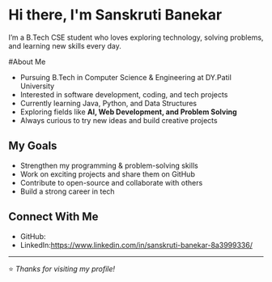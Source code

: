 # Hi there, I'm Sanskruti Banekar  

I’m a B.Tech CSE student who loves exploring technology, solving problems, and learning new skills every day.  

#About Me
-  Pursuing B.Tech in Computer Science & Engineering at DY.Patil University  
-  Interested in software development, coding, and tech projects  
-  Currently learning Java, Python, and Data Structures  
-  Exploring fields like **AI, Web Development, and Problem Solving**  
-  Always curious to try new ideas and build creative projects  

## My Goals
- Strengthen my programming & problem-solving skills   
- Work on exciting projects and share them on GitHub  
- Contribute to open-source and collaborate with others   
- Build a strong career in tech  

## Connect With Me
- GitHub: 
- LinkedIn:https://www.linkedin.com/in/sanskruti-banekar-8a3999336/  

---
⭐️ *Thanks for visiting my profile!*
